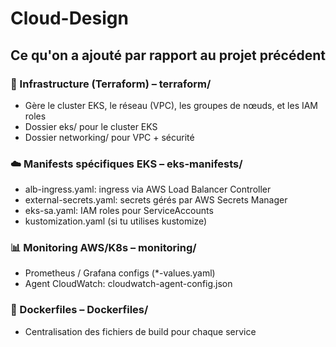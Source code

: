 # Cloud-Design

## Ce qu'on a ajouté par rapport au projet précédent

### 🔧 Infrastructure (Terraform) – terraform/
- Gère le cluster EKS, le réseau (VPC), les groupes de nœuds, et les IAM roles
- Dossier eks/ pour le cluster EKS
- Dossier networking/ pour VPC + sécurité

### ☁️ Manifests spécifiques EKS – eks-manifests/
- alb-ingress.yaml: ingress via AWS Load Balancer Controller
- external-secrets.yaml: secrets gérés par AWS Secrets Manager
- eks-sa.yaml: IAM roles pour ServiceAccounts
- kustomization.yaml (si tu utilises kustomize)

### 📊 Monitoring AWS/K8s – monitoring/
- Prometheus / Grafana configs (*-values.yaml)
- Agent CloudWatch: cloudwatch-agent-config.json

### 🐳 Dockerfiles – Dockerfiles/
- Centralisation des fichiers de build pour chaque service
